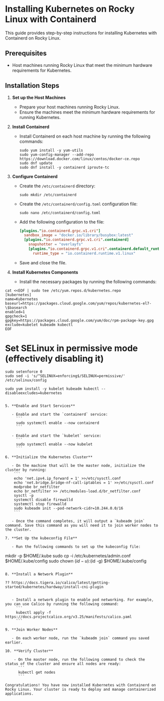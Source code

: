 # Installing Kubernetes on Rocky Linux with Containerd

This guide provides step-by-step instructions for installing Kubernetes with Containerd on Rocky Linux.

## Prerequisites

- Host machines running Rocky Linux that meet the minimum hardware requirements for Kubernetes.

## Installation Steps

1. **Set up the Host Machines**

   - Prepare your host machines running Rocky Linux.
   - Ensure the machines meet the minimum hardware requirements for running Kubernetes.

2. **Install Containerd**

   - Install Containerd on each host machine by running the following commands:

     ```shell
     sudo yum install -y yum-utils
     sudo yum-config-manager --add-repo https://download.docker.com/linux/centos/docker-ce.repo
     sudo dnf update
     sudo dnf install -y containerd iproute-tc
     ```

3. **Configure Containerd**

   - Create the `/etc/containerd` directory:
     ```
     sudo mkdir /etc/containerd
     ```

   - Create the `/etc/containerd/config.toml` configuration file:
     ```
     sudo nano /etc/containerd/config.toml
     ```

   - Add the following configuration to the file:
     ```toml
     [plugins."io.containerd.grpc.v1.cri"]
       sandbox_image = "docker.io/library/busybox:latest"
       [plugins."io.containerd.grpc.v1.cri".containerd]
         snapshotter = "overlayfs"
         [plugins."io.containerd.grpc.v1.cri".containerd.default_runtime]
           runtime_type = "io.containerd.runtime.v1.linux"
     ```

   - Save and close the file.

4. **Install Kubernetes Components**

   - Install the necessary packages by running the following commands:
     
```shell
cat <<EOF | sudo tee /etc/yum.repos.d/kubernetes.repo
[kubernetes]
name=Kubernetes
baseurl=https://packages.cloud.google.com/yum/repos/kubernetes-el7-\$basearch
enabled=1
gpgcheck=1
gpgkey=https://packages.cloud.google.com/yum/doc/rpm-package-key.gpg
exclude=kubelet kubeadm kubectl
EOF
```

# Set SELinux in permissive mode (effectively disabling it)
```shell
sudo setenforce 0
sudo sed -i 's/^SELINUX=enforcing$/SELINUX=permissive/' /etc/selinux/config

sudo yum install -y kubelet kubeadm kubectl --disableexcludes=kubernetes


5. **Enable and Start Services**

   - Enable and start the `containerd` service:
     ```
     sudo systemctl enable --now containerd
     ```

   - Enable and start the `kubelet` service:
     ```
     sudo systemctl enable --now kubelet
     ```

6. **Initialize the Kubernetes Cluster**

   - On the machine that will be the master node, initialize the cluster by running:
    ```
    echo 'net.ipv4.ip_forward = 1' >>/etc/sysctl.conf
    echo 'net.bridge.bridge-nf-call-iptables = 1' >>/etc/sysctl.conf
    modprobe br_netfilter
    echo br_netfilter >> /etc/modules-load.d/br_netfilter.conf
    sysctl -p
    systemctl disable firewalld
    systemctl stop firewalld    
    sudo kubeadm init --pod-network-cidr=10.244.0.0/16
    ```

   - Once the command completes, it will output a `kubeadm join` command. Save this command as you will need it to join worker nodes to the cluster.

7. **Set Up the kubeconfig File**

   - Run the following commands to set up the kubeconfig file:
```
mkdir -p $HOME/.kube
sudo cp -i /etc/kubernetes/admin.conf $HOME/.kube/config
sudo chown $(id -u):$(id -g) $HOME/.kube/config
```

8. **Install a Network Plugin**

?? https://docs.tigera.io/calico/latest/getting-started/kubernetes/hardway/install-cni-plugin


   - Install a network plugin to enable pod networking. For example, you can use Calico by running the following command:
     ```
     kubectl apply -f https://docs.projectcalico.org/v3.25/manifests/calico.yaml
     ```

9. **Join Worker Nodes**

   - On each worker node, run the `kubeadm join` command you saved earlier.

10. **Verify Cluster**

    - On the master node, run the following command to check the status of the cluster and ensure all nodes are ready:
      ```
      kubectl get nodes
      ```

Congratulations! You have now installed Kubernetes with Containerd on Rocky Linux. Your cluster is ready to deploy and manage containerized applications.

